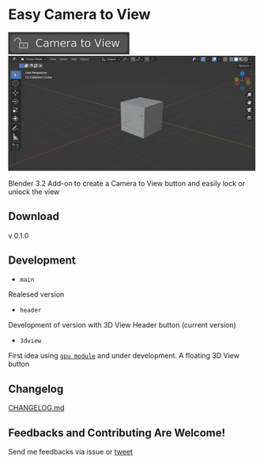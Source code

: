 # Easy Camera to View

<img src="demo-btn.gif" alt="Button" />

<img src="demo-full.gif" alt="Screen" style="width: 500px;"/>

Blender 3.2 Add-on to create a Camera to View button and easily lock or unlock the view


## Download

v 0.1.0

## Development

- `main`

Realesed version

- `header`

Development of version with 3D View Header button (current version)

- `3dview`

First idea using [`gpu module`](https://docs.blender.org/api/current/gpu.html) and under development. A floating 3D View button

## Changelog

[CHANGELOG.md](https://github.com/claromes/easy_camera_to_view/blob/main/CHANGELOG.md)

## Feedbacks and Contributing Are Welcome!

Send me feedbacks via issue or [tweet](https://twitter.com/claromes)